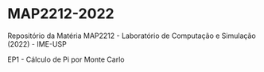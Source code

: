 # MAP2212-2022
Repositório da Matéria MAP2212 - Laboratório de Computação e Simulação (2022) - IME-USP

EP1 - Cálculo de Pi por Monte Carlo
